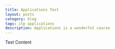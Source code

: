 ```yaml
---
title: Applications Test
layout: posts
category: blog
tags: itp applications
description: Applications is a wonderful course
---
```


Test Content
